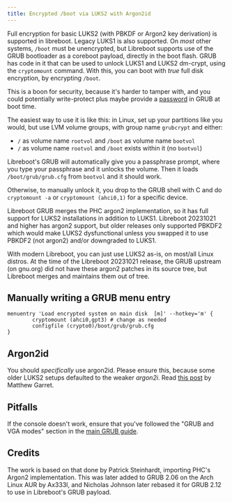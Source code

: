 ```yaml
---
title: Encrypted /boot via LUKS2 with Argon2id
---
```


Full encryption for basic LUKS2 (with PBKDF or Argon2 key derivation) is
supported in libreboot. Legacy LUKS1 is also supported. On *most* other
systems, `/boot` must be unencrypted, but Libreboot supports use of the GRUB
bootloader as a coreboot payload, directly in the boot flash. GRUB has code in
it that can be used to unlock LUKS1 and LUKS2 dm-crypt, using the `cryptomount`
command. With this, you can boot with *true* full disk encryption, by
encrypting `/boot`.

This is a boon for security, because it's harder to tamper with, and you could
potentially write-protect plus maybe provide a [password](../grub_hardening/)
in GRUB at boot time.

The easiest way to use it is like this: in Linux, set up your partitions like
you would, but use LVM volume groups, with group name `grubcrypt` and either:

* `/` as volume name `rootvol` and `/boot` as volume name `bootvol`
* `/` as volume name `rootvol` and `/boot` exists within it (no `bootvol`)

Libreboot's GRUB will automatically give you a passphrase prompt, where you
type your passphrase and it unlocks the volume. Then it loads
`/boot/grub/grub.cfg` from `bootvol` and it should work.

Otherwise, to manually unlock it, you drop to the GRUB shell with C and do `cryptomount -a` or `cryptomount (ahci0,1)` for a specific device.

Libreboot GRUB merges the PHC argon2 implementation, so it has full support
for LUKS2 installations in addition to LUKS1. Libreboot 20231021 and higher
has argon2 support, but older releases only supported PBKDF2 which would make
LUKS2 dysfunctional unless you swapped it to use PBKDF2 (not argon2) and/or
downgraded to LUKS1.

With modern Libreboot, you can just use LUKS2 as-is, on most/all Linux distros.
At the time of the Libreboot 20231021 release, the GRUB upstream (on gnu.org)
did not have these argon2 patches in its source tree, but Libreboot merges and
maintains them out of tree.

## Manually writing a GRUB menu entry

```
menuentry 'Load encrypted system on main disk  [m]' --hotkey='m' {
        cryptomount (ahci0,gpt3) # change as needed
        configfile (crypto0)/boot/grub/grub.cfg
}
```

## Argon2id

You should *specifically* use argon2id. Please ensure this, because some older
LUKS2 setups defaulted to the weaker *argon2i*. Read [this
post](https://mjg59.dreamwidth.org/66429.html) by Matthew Garret.

## Pitfalls

If the console doesn't work, ensure that you've followed the "GRUB and VGA
modes" section in the [main GRUB guide](../).

## Credits

The work is based on that done by Patrick Steinhardt, importing PHC's Argon2
implementation. This was later added to GRUB 2.06 on the Arch Linux AUR by
Ax333l, and Nicholas Johnson later rebased it for GRUB 2.12 to use in
Libreboot's GRUB payload.
